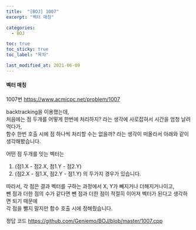 ```yaml
---
title:  "[BOJ] 1007"
excerpt: "벡터 매칭"

categories:
  - BOJ

toc: true
toc_sticky: true
toc_label: "목차"

last_modified_at: 2021-06-09
---
```


#### 벡터 매칭

1007번 <https://www.acmicpc.net/problem/1007>

backtracking을 이용했는데,<br>
처음에는 점 두개를 어떻게 한번에 처리하지? 라는 생각에 사로잡혀서 시간을 엄청 날려먹다가,<br>
함수 한번 호출 시에 점 하나씩 처리할 수는 없을까? 라는 생각이 떠올라서 아래와 같이 생각해봤습니다.

어떤 점 두개를 잇는 벡터는<br>
1. (점1.X - 점2.X, 점1.Y - 점2.Y)
2. (점2.X - 점1.X, 점2.Y - 점1.Y) 의 두가지 경우가 있습니다.

따라서, 각 점은 결과 벡터를 구하는 과정에서 X, Y가 빼지거나 더해지거나이고,<br>
뺀 점과 더한 점의 수가 같다면 뺀 점과 더한 점이 적절히 이어져 벡터가 된다고 생각하면 되기 때문에<br>
각 점을 뺄지 말지만 함수 호출 시에 정해줬습니다.

정답 코드 <https://github.com/Geniemo/BOJ/blob/master/1007.cpp>